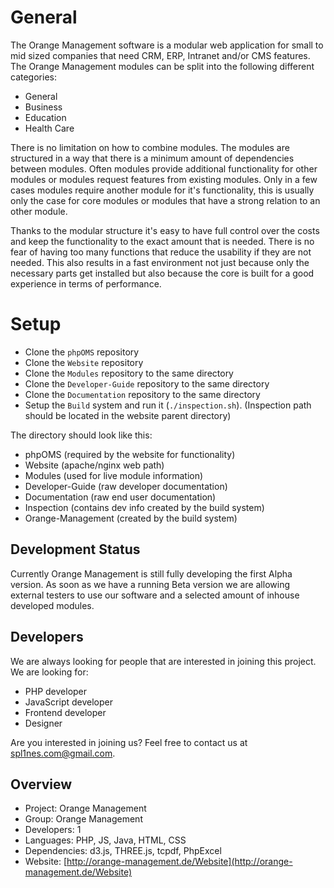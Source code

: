 # General

The Orange Management software is a modular web application for small to mid sized companies that need CRM, ERP, Intranet and/or CMS features. The Orange Management modules can be split into the following different categories:

* General
* Business
* Education
* Health Care

There is no limitation on how to combine modules. The modules are structured in a way that there is a minimum amount of dependencies between modules. Often modules provide additional functionality for other modules or modules request features from existing modules. Only in a few cases modules require another module for it's functionality, this is usually only the case for core modules or modules that have a strong relation to an other module.

Thanks to the modular structure it's easy to have full control over the costs and keep the functionality to the exact amount that is needed. There is no fear of having too many functions that reduce the usability if they are not needed. This also results in a fast environment not just because only the necessary parts get installed but also because the core is built for a good experience in terms of performance.

# Setup

* Clone the `phpOMS` repository
* Clone the `Website` repository
* Clone the `Modules` repository to the same directory
* Clone the `Developer-Guide` repository to the same directory
* Clone the `Documentation` repository to the same directory
* Setup the `Build` system and run it (`./inspection.sh`). (Inspection path should be located in the website parent directory)

The directory should look like this:

* phpOMS (required by the website for functionality)
* Website (apache/nginx web path)
* Modules (used for live module information)
* Developer-Guide (raw developer documentation)
* Documentation (raw end user documentation)
* Inspection (contains dev info created by the build system)
* Orange-Management (created by the build system)

## Development Status

Currently Orange Management is still fully developing the first Alpha version. As soon as we have a running Beta version we are allowing external testers to use our software and a selected amount of inhouse developed modules.

## Developers

We are always looking for people that are interested in joining this project. We are looking for:

* PHP developer
* JavaScript developer
* Frontend developer
* Designer

Are you interested in joining us? Feel free to contact us at spl1nes.com@gmail.com.

## Overview

* Project: Orange Management
* Group: Orange Management
* Developers: 1
* Languages: PHP, JS, Java, HTML, CSS
* Dependencies: d3.js, THREE.js, tcpdf, PhpExcel
* Website: [http://orange-management.de/Website](http://orange-management.de/Website)